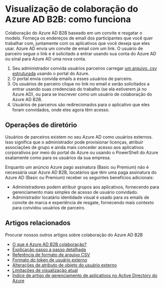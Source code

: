 <properties
   pageTitle="Visualização de colaboração do Azure AD B2B: como funciona | Microsoft Azure"
   description="Descreve como o Azure Active Directory B2B colaboração suporta os relacionamentos entre empresas habilitando parceiros de negócios seletivamente acessar seus aplicativos corporativos"
   services="active-directory"
   documentationCenter=""
   authors="viv-liu"
   manager="cliffdi"
   editor=""
   tags=""/>

<tags
   ms.service="active-directory"
   ms.devlang="NA"
   ms.topic="article"
   ms.tgt_pltfrm="NA"
   ms.workload="identity"
   ms.date="05/09/2016"
   ms.author="viviali"/>

# <a name="azure-ad-b2b-collaboration-preview-how-it-works"></a>Visualização de colaboração do Azure AD B2B: como funciona
Colaboração do Azure AD B2B baseado em um convite e resgatar o modelo. Forneça os endereços de email dos participantes que você quer trabalhar com, juntamente com os aplicativos que você deseja que eles usar. Azure AD envia um convite de email com um link. O usuário de parceiro segue o link e é solicitado a entrar usando sua conta do Azure AD ou sinal para Azure AD uma nova conta.

1. Seu administrador convida usuários parceiros carregar [um arquivo. csv estruturada](active-directory-b2b-references-csv-file-format.md) usando o portal do Azure.
2. O portal envia convida emails a esses usuários de parceiro.
3. Os usuários de parceiro clique no link no email e serão solicitados a entrar usando suas credenciais do trabalho (se ela estiverem já no Azure AD), ou para se inscrever como um usuário de colaboração do Azure AD B2B.
4. Usuários de parceiros são redirecionados para o aplicativo que eles foram convidados, onde eles agora têm acesso.

## <a name="directory-operations"></a>Operações de diretório
Usuários de parceiros existem no seu Azure AD como usuários externos. Isso significa que o administrador pode provisionar licenças, atribuir associações de grupo e ainda mais conceder acesso aos aplicativos corporativos por meio do portal do Azure ou usando o PowerShell do Azure exatamente como para os usuários da sua empresa.

Enquanto um anúncio Azure pago assinatura (Basic ou Premium) não é necessária usar Azure AD B2B, locatários que têm uma paga assinatura do Azure AD (Basic ou Premium) receber os seguintes benefícios adicionais:

 - Administradores podem atribuir grupos aos aplicativos, fornecendo para gerenciamento mais simples de acesso de usuário convidado.
 - Administrador locatário identidade visual é usado para os emails de convite de marca e experiência de resgate, fornecendo mais contexto para convidou usuários de parceiro.

## <a name="related-articles"></a>Artigos relacionados
 Procurar nossos outros artigos sobre colaboração do Azure AD B2B

 - [O que é Azure AD B2B colaboração?](active-directory-b2b-what-is-azure-ad-b2b.md)
 - [Explicação passo a passo detalhada](active-directory-b2b-detailed-walkthrough.md)
 - [Referência de formato de arquivo CSV](active-directory-b2b-references-csv-file-format.md)
 - [Formato do token de usuário externo](active-directory-b2b-references-external-user-token-format.md)
 - [Alterações de atributo de objeto do usuário externo](active-directory-b2b-references-external-user-object-attribute-changes.md)
 - [Limitações de visualização atual](active-directory-b2b-current-preview-limitations.md)
 - [Índice de artigo de gerenciamento de aplicativos no Active Directory do Azure](active-directory-apps-index.md)

